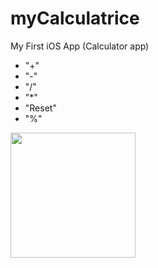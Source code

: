 # myCalculatrice
My First iOS App (Calculator app)

- "+"
- "-" 
- "/"
- "*"
- "Reset"
- "%"


<img src="https://i.imgur.com/8ogzjgD.jpg" width="200">
